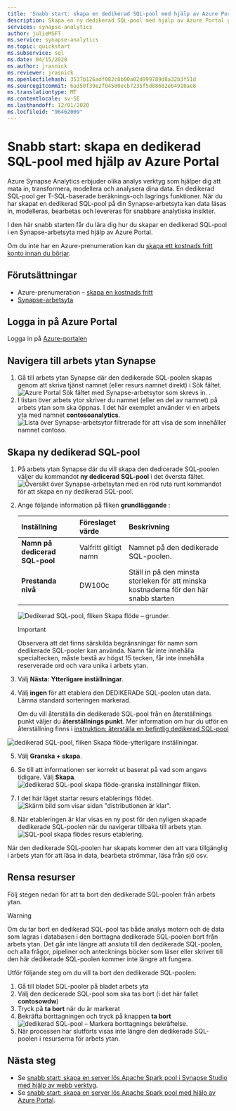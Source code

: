 ```yaml
---
title: 'Snabb start: skapa en dedikerad SQL-pool med hjälp av Azure Portal'
description: Skapa en ny dedikerad SQL-pool med hjälp av Azure Portal genom att följa stegen i den här hand boken.
services: synapse-analytics
author: julieMSFT
ms.service: synapse-analytics
ms.topic: quickstart
ms.subservice: sql
ms.date: 04/15/2020
ms.author: jrasnick
ms.reviewer: jrasnick
ms.openlocfilehash: 3537b126adf082c8b00a02d999789d8a32b3f51d
ms.sourcegitcommit: 6a350f39e2f04500ecb7235f5d88682eb4910ae8
ms.translationtype: MT
ms.contentlocale: sv-SE
ms.lasthandoff: 12/01/2020
ms.locfileid: "96462009"
---
```

# <a name="quickstart-create-a-dedicated-sql-pool-using-the-azure-portal"></a>Snabb start: skapa en dedikerad SQL-pool med hjälp av Azure Portal

Azure Synapse Analytics erbjuder olika analys verktyg som hjälper dig att mata in, transformera, modellera och analysera dina data. En dedikerad SQL-pool ger T-SQL-baserade beräknings-och lagrings funktioner. När du har skapat en dedikerad SQL-pool på din Synapse-arbetsyta kan data läsas in, modelleras, bearbetas och levereras för snabbare analytiska insikter.

I den här snabb starten får du lära dig hur du skapar en dedikerad SQL-pool i en Synapse-arbetsyta med hjälp av Azure Portal.

Om du inte har en Azure-prenumeration kan du [skapa ett kostnads fritt konto innan du börjar](https://azure.microsoft.com/free/).

## <a name="prerequisites"></a>Förutsättningar

- Azure-prenumeration – [skapa en kostnads fritt](https://azure.microsoft.com/free/)
- [Synapse-arbetsyta](./quickstart-create-workspace.md)

## <a name="sign-in-to-the-azure-portal"></a>Logga in på Azure Portal

Logga in på [Azure-portalen](https://portal.azure.com/)

## <a name="navigate-to-the-synapse-workspace"></a>Navigera till arbets ytan Synapse

1. Gå till arbets ytan Synapse där den dedikerade SQL-poolen skapas genom att skriva tjänst namnet (eller resurs namnet direkt) i Sök fältet.
![Azure Portal Sök fältet med Synapse-arbetsytor som skrevs in. ](media/quickstart-create-sql-pool/create-sql-pool-00a.png) . 
1. I listan över arbets ytor skriver du namnet (eller en del av namnet) på arbets ytan som ska öppnas. I det här exemplet använder vi en arbets yta med namnet **contosoanalytics**.
![Lista över Synapse-arbetsytor filtrerade för att visa de som innehåller namnet contoso.](media/quickstart-create-sql-pool/create-sql-pool-00b.png)

## <a name="create-new-dedicated-sql-pool"></a>Skapa ny dedikerad SQL-pool

1. På arbets ytan Synapse där du vill skapa den dedicerade SQL-poolen väljer du kommandot **ny dedicerad SQL-pool** i det översta fältet.
![Översikt över Synapse-arbetsytan med en röd ruta runt kommandot för att skapa en ny dedikerad SQL-pool.](media/quickstart-create-sql-pool/create-sql-pool-portal-01.png)
2. Ange följande information på fliken **grundläggande** :

    | Inställning | Föreslaget värde | Beskrivning |
    | :------ | :-------------- | :---------- |
    | **Namn på dedicerad SQL-pool** | Valfritt giltigt namn | Namnet på den dedikerade SQL-poolen. |
    | **Prestanda nivå** | DW100c | Ställ in på den minsta storleken för att minska kostnaderna för den här snabb starten |

  
    ![Dedikerad SQL-pool, fliken Skapa flöde – grunder.](media/quickstart-create-sql-pool/create-sql-pool-portal-02.png)

    > [!IMPORTANT]
    > Observera att det finns särskilda begränsningar för namn som dedikerade SQL-pooler kan använda. Namn får inte innehålla specialtecken, måste bestå av högst 15 tecken, får inte innehålla reserverade ord och vara unika i arbets ytan.

3. Välj **Nästa: Ytterligare inställningar**.
4. Välj **ingen** för att etablera den DEDIKERADe SQL-poolen utan data. Lämna standard sorteringen markerad.

    Om du vill återställa din dedikerade SQL-pool från en återställnings punkt väljer du **återställnings punkt**. Mer information om hur du utför en återställning finns i [instruktion: återställa en befintlig dedikerad SQL-pool](backuprestore/restore-sql-pool.md)

![dedikerad SQL-pool, fliken Skapa flöde-ytterligare inställningar.](media/quickstart-create-sql-pool/create-sql-pool-portal-03.png)

5. Välj **Granska + skapa**.
6. Se till att informationen ser korrekt ut baserat på vad som angavs tidigare. Välj **Skapa**.
![dedikerad SQL-pool skapa flöde-granska inställningar fliken.](media/quickstart-create-sql-pool/create-sql-pool-portal-04.png)

7. I det här läget startar resurs etablerings flödet.
 ![Skärm bild som visar sidan "distributionen är klar".](media/quickstart-create-sql-pool/create-sql-pool-portal-06.png)

8. När etableringen är klar visas en ny post för den nyligen skapade dedikerade SQL-poolen när du navigerar tillbaka till arbets ytan.
 ![SQL-pool skapa flödes resurs etablering.](media/quickstart-create-sql-pool/create-sql-pool-studio-27.png)


När den dedikerade SQL-poolen har skapats kommer den att vara tillgänglig i arbets ytan för att läsa in data, bearbeta strömmar, läsa från sjö osv.

## <a name="clean-up-resources"></a>Rensa resurser

Följ stegen nedan för att ta bort den dedikerade SQL-poolen från arbets ytan.
> [!WARNING]
> Om du tar bort en dedikerad SQL-pool tas både analys motorn och de data som lagras i databasen i den borttagna dedikerade SQL-poolen bort från arbets ytan. Det går inte längre att ansluta till den dedikerade SQL-poolen, och alla frågor, pipeliner och antecknings böcker som läser eller skriver till den här dedikerade SQL-poolen kommer inte längre att fungera.

Utför följande steg om du vill ta bort den dedikerade SQL-poolen:

1. Gå till bladet SQL-pooler på bladet arbets yta
1. Välj den dedicerade SQL-pool som ska tas bort (i det här fallet **contosowdw**)
1. Tryck på **ta bort** när du är markerat
1. Bekräfta borttagningen och tryck på knappen **ta bort** ![ dedikerad SQL-pool – Markera borttagnings bekräftelse.](media/quickstart-create-sql-pool/create-sql-pool-portal-11.png)
1. När processen har slutförts visas inte längre den dedikerade SQL-poolen i resurserna för arbets ytan.

## <a name="next-steps"></a>Nästa steg

- Se [snabb start: skapa en server lös Apache Spark pool i Synapse Studio med hjälp av webb verktyg](quickstart-apache-spark-notebook.md).
- Se [snabb start: skapa en server lös Apache Spark pool med hjälp av Azure Portal](quickstart-create-apache-spark-pool-portal.md).
